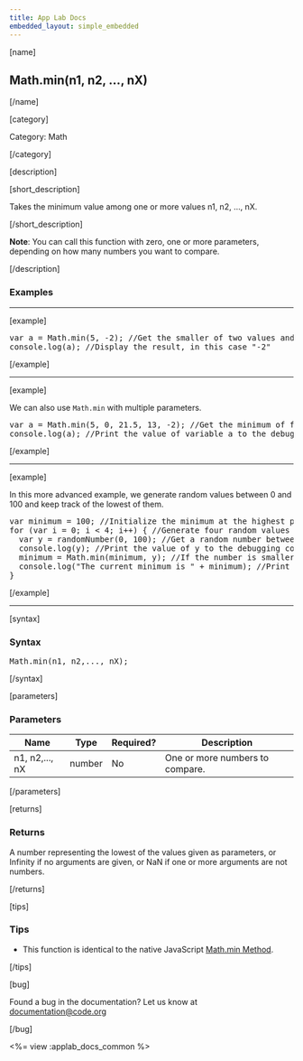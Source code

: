 ```yaml
---
title: App Lab Docs
embedded_layout: simple_embedded
---
```


[name]

## Math.min(n1, n2, ..., nX)

[/name]


[category]

Category: Math

[/category]

[description]

[short_description]

Takes the minimum value among one or more values n1, n2, ..., nX.

[/short_description]

**Note**: You can call this function with zero, one or more parameters, depending on how many numbers you want to compare.

[/description]

### Examples
____________________________________________________

[example]

<pre>
var a = Math.min(5, -2); //Get the smaller of two values and store it in variable a
console.log(a); //Display the result, in this case "-2"
</pre>

[/example]

____________________________________________________

[example]

We can also use `Math.min` with multiple parameters.
<pre>
var a = Math.min(5, 0, 21.5, 13, -2); //Get the minimum of five values and store it in variable a
console.log(a); //Print the value of variable a to the debugging console, in this case "-2"
</pre>

[/example]

____________________________________________________

[example]

In this more advanced example, we generate random values between 0 and 100 and keep track of the lowest of them.
<pre>
var minimum = 100; //Initialize the minimum at the highest possible value
for (var i = 0; i < 4; i++) { //Generate four random values
  var y = randomNumber(0, 100); //Get a random number between 0 and 100 and store it in variable y
  console.log(y); //Print the value of y to the debugging console
  minimum = Math.min(minimum, y); //If the number is smaller than our current minimum, it's the new minimum
  console.log("The current minimum is " + minimum); //Print the value of minimum to the debugging console
}
</pre>


[/example]

____________________________________________________

[syntax]

### Syntax
<pre>
Math.min(n1, n2,..., nX);
</pre>

[/syntax]

[parameters]

### Parameters

| Name  | Type | Required? | Description |
|-----------------|------|-----------|-------------|
| n1, n2,..., nX | number | No | One or more numbers to compare.  |

[/parameters]

[returns]

### Returns
A number representing the lowest of the values given as parameters, or Infinity if no arguments are given, or NaN if one or more arguments are not numbers.

[/returns]

[tips]

### Tips
- This function is identical to the native JavaScript [Math.min Method](https://developer.mozilla.org/en-US/docs/Web/JavaScript/Reference/Global_Objects/Math/min).

[/tips]

[bug]

Found a bug in the documentation? Let us know at documentation@code.org

[/bug]

<%= view :applab_docs_common %>
